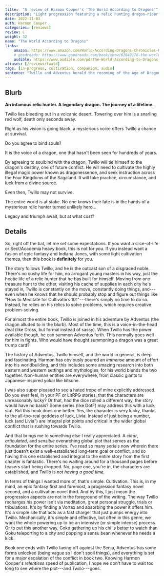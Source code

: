 ```yaml
---
title:  "A review of Harmon Cooper's 'The World According to Dragons'"
description: "Light progression featuring a relic hunting dragon-rider. Rich worldbuilding combining multiple mythologies and a fusion of cultivation and Indiana Jones."
date: 2022-11-03
auth: Harmon Cooper
categories: [reviews]
review: C
weight: 32
name: "The World According to Dragons"
links:
    amazon: https://www.amazon.com/World-According-Dragons-Chronicles-Progression-ebook/dp/B0BCBYYNQS
    # goodreads: https://www.goodreads.com/book/show/62849176-the-world-according-to-dragons
    audible: https://www.audible.com/pd/The-World-According-to-Dragons-Audiobook/B0BTJ7Y1V1
aliases: [/reviews/twatd]
tags: [in-progress, cultivation, companion, audio]
sentence: "Twillo and Adventus herald the recoming of the Age of Dragons."
---
```




## Blurb

**An infamous relic hunter. A legendary dragon. The journey of a lifetime.**

Twillo lies bleeding out in a volcanic desert. Towering over him is a snarling red wolf, death only seconds away.

Right as his vision is going black, a mysterious voice offers Twillo a chance at survival.

Do you agree to bind souls?

It is the voice of a dragon, one that hasn't been seen for hundreds of years.

By agreeing to soulbind with the dragon, Twillo will tie himself to the dragon's destiny, one of future conflict. He will need to cultivate the highly illegal magic power known as dragonessence, and seek instruction across the Four Kingdoms of the Sagaland. It will take practice, circumstance, and luck from a divine source.

Even then, Twillo may not survive.

The entire world is at stake. No one knows their fate is in the hands of a mysterious relic hunter turned unlikely hero...

Legacy and triumph await, but at what cost?

## Details

So, right off the bat, let me set some expectations. If you want a slice-of-life or Sect/Academia heavy book, this is not for you. If you instead want a fusion of epic fantasy and Indiana Jones, with some light cultivation themes, then this book is **definitely** for you.

The story follows Twillo, and he is the outcast son of a disgraced noble. There's no cushy life for him, no arrogant young masters in his way, just the hectic life of a relic hunter that he has built for himself. Moving from one treasure hunt to the other, visiting his cache of supplies in each city he's stayed in, Twillo is constantly on the move, constantly doing things, and---even when he knows that he should probably stop and figure out things like "How to Meditate for Cultivators 101"---there's simply no time to do so. Instead, he relies on his relics to solve problems, which requires creative problem-solving.

For almost the entire book, Twillo is joined in his adventure by Adventus (the dragon alluded to in the blurb). Most of the time, this is a voice-in-the-head deal (like Dross, but formal instead of sassy). When Twillo has the power available though, he can summon Adventus forth. This normally goes well for him in fights. Who would have thought summoning a dragon was a great trump card?

The history of Adventus, Twillo himself, and the world in general, is deep and fascinating. Harmon has obviously poured an *immense* amount of effort into his worldbuilding, and this includes some amazing research into both eastern and western settings and mythologies, for his world blends the two together. Non-human entities are everywhere, from classic giants to Japanese-inspired yokai like kitsune.

I was also super pleased to see a hated trope of mine explicitly addressed. Do you ever feel, in your PF or LitRPG stories, that the characters are unreasonably lucky? Or that, had the dice rolled a different way, the story would have no basis? Some series (like DotF) may address this with a luck stat. But this book does one better. Yes, the character is very lucky, thanks to the all-too-real goddess of luck, Livia. Instead of just being a number, luck (and Livia") are integral plot points and critical in the wider global conflict that is rushing towards Twillo. 

And that brings me to something else I really appreciated. A *clear*, *articulated*, and *sensible* overarching global plot that serves as the foundation for the entire series. I've read so many serials now wherein there just doesn't exist a well-established long-term goal or conflict, and so having this one established and integral to the entire story from the first chapter is fantastic. There's no waiting around for a thousand pages before teasers start being dropped. No, page one, you're in, the characters are established, and Twillo is *not having a good time.*

In terms of things I wanted more of, that's simple. Cultivation. This is, in my mind, an epic fantasy first and foremost, a progression fantasy novel second, and a cultivation novel third. And by this, I just mean the progression aspects are not in the foreground of the writing. The way Twillo recharges his power isn't via meditation, great personal struggle, trials or tribulations. It's by finding a Vortex and absorbing the power it offers him. It's a simple site that acts as a fast charger that just pumps energy into Twillo. Mechanically, it's simple and effective, but often in this genre, we want the whole powering up to be an intensive (or simple intense) process. Or to put this another way, Goku gathering up his chi is better to watch than Goku teleporting to a city and popping a sensu bean whenever he needs a kick. 

Book one ends with Twillo facing off against the Senja, Adventus has some forms unlocked (being vague so I don't spoil things), and everything is set for a major escalation of the conflict in book two. Knowing Harmon Cooper's *relentless* speed of publication, I hope we don't have to wait too long to see where the plot---and Twillo---goes.


